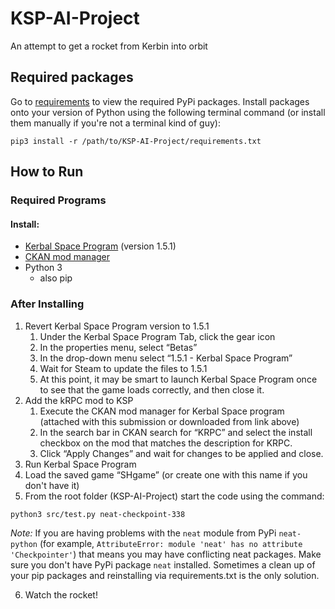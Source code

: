 # KSP-AI-Project
An attempt to get a rocket from Kerbin into orbit

## Required packages

Go to [requirements](requirements.txt) to view the required PyPi packages.
Install packages onto your version of Python using the following terminal command (or install them manually if you're not a terminal kind of guy):
```console
pip3 install -r /path/to/KSP-AI-Project/requirements.txt
```

## How to Run

### Required Programs
#### Install:
* [Kerbal Space Program](https://store.steampowered.com/app/220200/Kerbal_Space_Program/) (version 1.5.1)
* [CKAN mod manager](https://github.com/KSP-CKAN/CKAN/releases/tag/v1.26.6)
* Python 3
    * also pip

### After Installing
1. Revert Kerbal Space Program version to 1.5.1
    1. Under the Kerbal Space Program Tab, click the gear icon
    2. In the properties menu, select “Betas”
    3. In the drop-down menu select “1.5.1 - Kerbal Space Program”
    4. Wait for Steam to update the files to 1.5.1
    5. At this point, it may be smart to launch Kerbal Space Program once to see that the game loads correctly, and then close it. 
2. Add the kRPC mod to KSP
    1. Execute the CKAN mod manager for Kerbal Space program (attached with this submission or downloaded from link above)
    2. In the search bar in CKAN search for “KRPC” and select the install checkbox on the mod that matches the description for KRPC. 
    3. Click “Apply Changes” and wait for changes to be applied and close.
3. Run Kerbal Space Program
4. Load the saved game “SHgame” (or create one with this name if you don't have it)
5. From the root folder (KSP-AI-Project) start the code using the command: 
```console
python3 src/test.py neat-checkpoint-338
```

   *Note:* If you are having problems with the `neat` module from PyPi `neat-python` (for example, `AttributeError: module 'neat' has no attribute 'Checkpointer'`) that means you may have conflicting neat packages. Make sure you don't have PyPi package `neat` installed. Sometimes a clean up of your pip packages and reinstalling via requirements.txt is the only solution.  
  
6. Watch the rocket!
